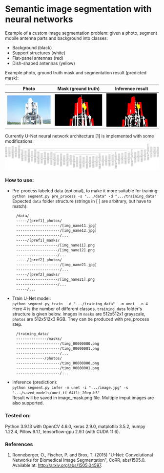# Semantic image segmentation with neural networks
Example of a custom image segmentation problem:
given a photo, segment mobile antenna parts and background into classes:
 * Background (black)
 * Support structures (white)
 * Flat-panel antennas (red)
 * Dish-shaped antennas (yellow)

Example photo, ground truth mask and segmentation result (predicted mask):

|         Photo         | Mask (ground truth) |      Inference result      |
|:---------------------:|:-------------------:|:--------------------------:|
| ![Photo](./photo.jpg) | ![Mask](./mask.png) | ![Result](./mask_pred.png) |

Currently U-Net neural network architecture [1] is implemented with some modifications:
![U-Net](./unet_tf.jpg)

### How to use:
* Pre-process labeled data (optional), to make it more suitable for training:\
`python segment.py pre_process -s ".../data" -d ".../training_data"`\
Expected `data` folder structure (strings in [ ] are arbitrary, but have to match):
```
     /data/
     -----/[pref1]_photos/
     --------------------/[img_name11.jpg]
     --------------------/[img_name12.jpg]
     --------------------/...
     -----/[pref1]_masks/
     -------------------/[img_name11].png
     -------------------/[img_name12].png
     -------------------/...
     -----/[pref2]_photos/
     --------------------/[img_name21.jpg]
     --------------------/...
     -----/[pref2]_masks/
     -------------------/[img_name21].png
     -------------------/...
     -----/...
```

* Train U-Net model:\
`python segment.py train  -d ".../training_data"  -m unet  -n 4`\
Here 4 is the number of different classes. `training_data` folder's structure is given below.
Images in `masks` are 512x512x1 grayscale, `photos` are 512x512x3 RGB. They can be produced with pre_process step.
```
     /training_data/
     --------------/masks/
     --------------------/timg_00000000.png
     --------------------/timg_00000001.png
     --------------------/...
     -------------/photos/
     --------------------/timg_00000000.png
     --------------------/timg_00000001.png
     --------------------/...
```  

* Inference (prediction):\
`python segment.py infer -m unet -i ".../image.jpg" -s ".../saved_models/unet_tf-64flt_20ep.h5"`\
Result will be saved in image_mask.png file. Multiple imput images are also supported.


### Tested on:
Python 3.9.13 with OpenCV 4.6.0, keras 2.9.0, matplotlib 3.5.2, numpy 1.22.4, Pillow 9.1.1, tensorflow-gpu 2.9.1 (with CUDA 11.6).


### References
1. Ronneberger, O., Fischer, P. and Brox, T. (2015) "U-Net: Convolutional Networks for Biomedical Image Segmentation", CoRR, abs/1505.0. Available at: http://arxiv.org/abs/1505.04597.
